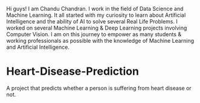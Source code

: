 Hi guys! I am Chandu Chandran. 
I work in the field of Data Science and Machine Learning. 
It all started with my curiosity to learn about Artificial Intelligence and the ability of AI to solve several Real Life Problems. 
I worked on several Machine Learning & Deep Learning projects involving Computer Vision. 
I am on this journey to empower as many students & working professionals as possible with the knowledge of Machine Learning and Artificial Intelligence.


# Heart-Disease-Prediction
A project that predicts whether a person is suffering from heart disease or not.
